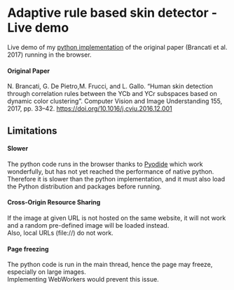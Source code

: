 [py]: https://github.com/123mpozzi/nbrancati-py "see on GitHub"
[pyodide]: https://github.com/pyodide/pyodide "see on GitHub"

# Adaptive rule based skin detector - Live demo

Live demo of my [python implementation][py] of the original paper (Brancati et al. 2017) running in the browser.

#### Original Paper
N. Brancati, G. De Pietro,M. Frucci, and L. Gallo. “Human skin detection through correlation rules between the YCb and YCr subspaces based on dynamic color clustering”. Computer Vision and Image Understanding 155, 2017, pp. 33–42.
https://doi.org/10.1016/j.cviu.2016.12.001


## Limitations

#### Slower
The python code runs in the browser thanks to [Pyodide][pyodide] which work wonderfully, but has not yet reached the performance of native python.  
Therefore it is slower than the python implementation, and it must also load the Python distribution and packages before running.  

#### Cross-Origin Resource Sharing
If the image at given URL is not hosted on the same website, it will not work and a random pre-defined image will be loaded instead.  
Also, local URLs (file://) do not work.

#### Page freezing
The python code is run in the main thread, hence the page may freeze, especially on large images.  
Implementing WebWorkers would prevent this issue.
